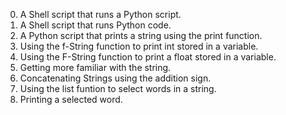 0. A Shell script that runs a Python script.
1. A Shell script that runs Python code.
2. A Python script that prints a string using the print function.
3. Using the f-String function to print int stored in a variable.
4. Using the F-String function to print a float stored in a variable.
5. Getting more familiar with the string.
6. Concatenating Strings using the addition sign.
7. Using the list funtion to select words in a string.
8. Printing a selected word.